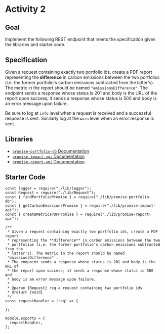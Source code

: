 # Activity 2

## Goal
Implement the following REST endpoint that meets the specification given the
libraries and starter code.

## Specification
Given a request containing exactly two portfolio ids, create a PDF report
representing the **difference** in carbon emissions between the two
portfolios (i.e. the former portfolio's carbon emissions subtracted from the
latter's). The metric in the report should be named `"emissionsDifference"`.
The endpoint sends a response whose status is 201 and body is the URL of
the report upon success; it sends a response whose status is 500 and
body is an error message upon failure.

Be sure to log at `info` level when a request is received and a successful
response is sent. Similarly log at the `warn` level when an error response is
sent.

## Libraries
- [`promise-portfolio-db` Documentation](./lib/promise-portfolio-db-docs.md)
- [`promise-impact-api` Documentation](./lib/promise-impact-api-docs.md)
- [`promise-report-api` Documentation](./lib/promise-report-api-docs.md)

## Starter Code
    const logger = require("./lib/logger");
    const Request = require("./lib/Request");
    const { findPortfolioPromise } = require("./lib/promise-portfolio-db");
    const { getCarbonEmissionsPromise } = require("./lib/promise-impact-api");
    const { createMetricsPDFPromise } = require("./lib/promise-report-api");
    
    /**
     * Given a request containing exactly two portfolio ids, create a PDF report
     * representing the **difference** in carbon emissions between the two
     * portfolios (i.e. the former portfolio's carbon emissions subtracted from the
     * latter's). The metric in the report should be named `"emissionsDifference"`.
     * The endpoint sends a response whose status is 201 and body is the URL of
     * the report upon success; it sends a response whose status is 500 and
     * body is an error message upon failure.
     *
     * @param {Request} req a request containing two portfolio ids
     * @return {void}
     */
    const requestHandler = (req) => {
      
    };
    
    module.exports = {
      requestHandler,
    };
    
